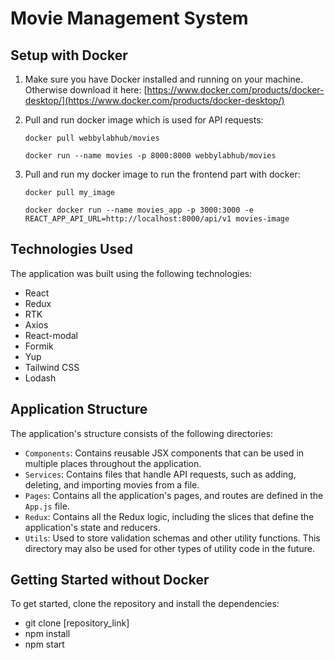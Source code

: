 # Movie Management System

## Setup with Docker

1. Make sure you have Docker installed and running on your machine. Otherwise download it here: [https://www.docker.com/products/docker-desktop/](https://www.docker.com/products/docker-desktop/)

2. Pull and run docker image which is used for API requests:
    ```
    docker pull webbylabhub/movies
    ```
    ```
    docker run --name movies -p 8000:8000 webbylabhub/movies
    ```


3. Pull and run my docker image to run the frontend part with docker:
    ```
    docker pull my_image 
    ```
    ```
    docker docker run --name movies_app -p 3000:3000 -e REACT_APP_API_URL=http://localhost:8000/api/v1 movies-image
    ```

## Technologies Used

The application was built using the following technologies:

* React
* Redux
* RTK
* Axios
* React-modal
* Formik
* Yup
* Tailwind CSS
* Lodash

## Application Structure

The application's structure consists of the following directories:

* `Components`: Contains reusable JSX components that can be used in multiple places throughout the application.
* `Services`: Contains files that handle API requests, such as adding, deleting, and importing movies from a file.
* `Pages`: Contains all the application's pages, and routes are defined in the `App.js` file.
* `Redux`: Contains all the Redux logic, including the slices that define the application's state and reducers.
* `Utils`: Used to store validation schemas and other utility functions. This directory may also be used for other types of utility code in the future.


## Getting Started without Docker

To get started, clone the repository and install the dependencies:
* git clone [repository_link]
* npm install 
* npm start

